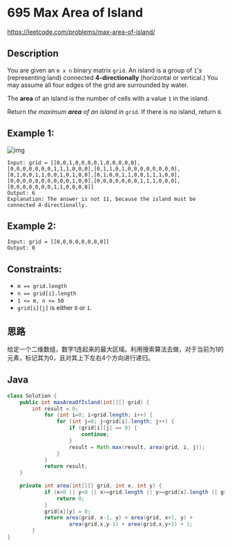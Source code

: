 # 695 Max Area of Island

https://leetcode.com/problems/max-area-of-island/

## Description

You are given an `m x n` binary matrix `grid`. An island is a group of `1`'s (representing land) connected **4-directionally** (horizontal or vertical.) You may assume all four edges of the grid are surrounded by water.

The **area** of an island is the number of cells with a value `1` in the island.

Return *the maximum **area** of an island in* `grid`. If there is no island, return `0`.

 

## **Example 1:**

![img](https://assets.leetcode.com/uploads/2021/05/01/maxarea1-grid.jpg)

```
Input: grid = [[0,0,1,0,0,0,0,1,0,0,0,0,0],[0,0,0,0,0,0,0,1,1,1,0,0,0],[0,1,1,0,1,0,0,0,0,0,0,0,0],[0,1,0,0,1,1,0,0,1,0,1,0,0],[0,1,0,0,1,1,0,0,1,1,1,0,0],[0,0,0,0,0,0,0,0,0,0,1,0,0],[0,0,0,0,0,0,0,1,1,1,0,0,0],[0,0,0,0,0,0,0,1,1,0,0,0,0]]
Output: 6
Explanation: The answer is not 11, because the island must be connected 4-directionally.
```

## **Example 2:**

```
Input: grid = [[0,0,0,0,0,0,0,0]]
Output: 0
```

 

## **Constraints:**

- `m == grid.length`
- `n == grid[i].length`
- `1 <= m, n <= 50`
- `grid[i][j]` is either `0` or `1`.



## 思路

给定一个二维数组，数字1连起来的最大区域。利用搜索算法去做，对于当前为1的元素，标记其为0，且对其上下左右4个方向进行递归。

## Java

```java
class Solution {
    public int maxAreaOfIsland(int[][] grid) {
        int result = 0;
            for (int i=0; i<grid.length; i++) {
                for (int j=0; j<grid[i].length; j++) {
                    if (grid[i][j] == 0) {
                        continue;
                    }
                    result = Math.max(result, area(grid, i, j));
                }
            }
            return result;
    }
    
    private int area(int[][] grid, int x, int y) {
            if (x<0 || y<0 || x>=grid.length || y>=grid[x].length || grid[x][y] == 0) {
                return 0;
            }
            grid[x][y] = 0;
            return area(grid, x-1, y) + area(grid, x+1, y) +
                    area(grid,x,y-1) + area(grid,x,y+1) + 1;
        }
}
```

